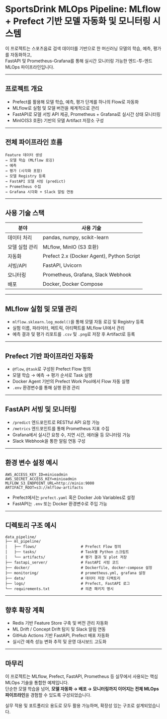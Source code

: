 # SportsDrink MLOps Pipeline: MLflow + Prefect 기반 모델 자동화 및 모니터링 시스템

이 프로젝트는 스포츠음료 검색 데이터를 기반으로 한 머신러닝 모델의 학습, 예측, 평가를 자동화하고,  
FastAPI 및 Prometheus-Grafana를 통해 실시간 모니터링 가능한 엔드-투-엔드 MLOps 파이프라인입니다.

___

## 프로젝트 개요

- Prefect를 활용해 모델 학습, 예측, 평가 단계를 하나의 Flow로 자동화
- MLflow로 실험 및 모델 버전을 체계적으로 관리
- FastAPI로 모델 서빙 API 제공, Prometheus + Grafana로 실시간 상태 모니터링
- MinIO(S3 호환) 기반의 모델 Artifact 저장소 구성

___

## 전체 파이프라인 흐름

```
Feature 데이터 생성 
→ 모델 학습 (MLflow 로깅) 
→ 예측 
→ 평가 (시각화 포함) 
→ 모델 Registry 등록 
→ FastAPI 모델 서빙 (predict)
→ Prometheus 수집 
→ Grafana 시각화 + Slack 알림 연동
```

___

## 사용 기술 스택

| 분야           | 사용 기술 |
|----------------|-----------|
| 데이터 처리    | pandas, numpy, scikit-learn |
| 모델 실험 관리 | MLflow, MinIO (S3 호환) |
| 자동화         | Prefect 2.x (Docker Agent), Python Script |
| 서빙/API       | FastAPI, Uvicorn |
| 모니터링       | Prometheus, Grafana, Slack Webhook |
| 배포           | Docker, Docker Compose |

___

## MLflow 실험 및 모델 관리

- `mlflow.sklearn.log_model()`을 통해 모델 자동 로깅 및 Registry 등록
- 실험 이름, 파라미터, 메트릭, 아티팩트를 MLflow UI에서 관리
- 예측 결과 및 평가 리포트를 `.csv` 및 `.png`로 저장 후 Artifact로 등록

___

## Prefect 기반 파이프라인 자동화

- `@flow`, `@task`로 구성된 Prefect Flow 정의
- 모델 학습 → 예측 → 평가 순서로 Task 실행
- Docker Agent 기반의 Prefect Work Pool에서 Flow 자동 실행
- `.env` 환경변수를 통해 실행 환경 관리

___

## FastAPI 서빙 및 모니터링

- `/predict` 엔드포인트로 RESTful API 요청 가능
- `/metrics` 엔드포인트를 통해 Prometheus 지표 수집
- Grafana에서 실시간 요청 수, 지연 시간, 에러율 등 모니터링 가능
- Slack Webhook을 통한 알림 연동 구성

___

## 환경 변수 설정 예시

```env
AWS_ACCESS_KEY_ID=minioadmin
AWS_SECRET_ACCESS_KEY=minioadmin
MLFLOW_S3_ENDPOINT_URL=http://minio:9000
ARTIFACT_ROOT=s3://mlflow-artifacts
```

- Prefect에서는 `prefect.yaml` 혹은 Docker Job Variables로 설정
- FastAPI는 `.env` 또는 Docker 환경변수로 주입 가능

___

## 디렉토리 구조 예시

```
data_pipeline/
├── ml_pipeline/
│   ├── flows/                    # Prefect Flow 정의
│   ├── tasks/                    # Task별 Python 스크립트
│   └── artifacts/                # 평가 결과 및 plot 저장
├── fastapi_server/               # FastAPI 서빙 코드
├── docker/                       # Dockerfile, docker-compose 설정
├── monitoring/                   # prometheus.yml, grafana 설정
├── data/                         # 데이터 저장 디렉토리
├── logs/                         # Prefect, FastAPI 로그
└── requirements.txt              # 의존 패키지 명시
```

___

## 향후 확장 계획

- Redis 기반 Feature Store 구축 및 버전 관리 자동화
- ML Drift / Concept Drift 탐지 및 Slack 알림 연동
- GitHub Actions 기반 FastAPI, Prefect 배포 자동화
- 실시간 예측 성능 변화 추적 및 운영 대시보드 고도화

___

## 마무리

이 프로젝트는 MLflow, Prefect, FastAPI, Prometheus 등 실무에서 사용되는 핵심 MLOps 기술을 통합한 예제입니다.  
단순한 모델 학습을 넘어, **모델 자동화 → 배포 → 모니터링까지 이어지는 전체 MLOps 파이프라인**을 경험할 수 있도록 구성되었습니다.

실무 적용 및 포트폴리오 용도로 모두 활용 가능하며, 확장성 있는 구조로 설계되었습니다.
